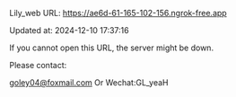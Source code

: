 Lily_web URL: https://ae6d-61-165-102-156.ngrok-free.app

Updated at: 2024-12-10 17:37:16

If you cannot open this URL, the server might be down.

Please contact: 

goley04@foxmail.com Or Wechat:GL_yeaH